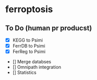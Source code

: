 # ferroptosis
## To Do (human pr producst)
- [x] KEGG to Psimi
- [x] FerrDB to Psimi
- [x] FerReg to Psimi
- [] Merge databses
- [] Omnipath integration
- [] Statistics
